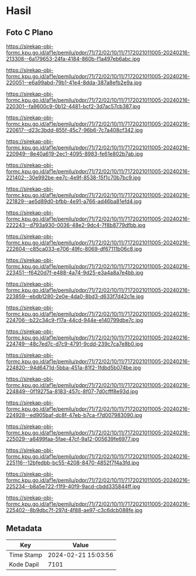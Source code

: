 # Hasil

## Foto C Plano

https://sirekap-obj-formc.kpu.go.id/af1e/pemilu/pdpr/71/72/02/10/11/7172021011005-20240216-213308--6a179653-24fa-4184-860b-f1a497eb6abc.jpg

https://sirekap-obj-formc.kpu.go.id/af1e/pemilu/pdpr/71/72/02/10/11/7172021011005-20240216-220051--e6a99abd-79b1-41e4-8dda-387a8efb2e9a.jpg

https://sirekap-obj-formc.kpu.go.id/af1e/pemilu/pdpr/71/72/02/10/11/7172021011005-20240216-220301--fa9600c9-0b12-4481-bcf2-3d7ac57cb387.jpg

https://sirekap-obj-formc.kpu.go.id/af1e/pemilu/pdpr/71/72/02/10/11/7172021011005-20240216-220617--d23c3bdd-855f-45c7-96b6-7c7a408cf342.jpg

https://sirekap-obj-formc.kpu.go.id/af1e/pemilu/pdpr/71/72/02/10/11/7172021011005-20240216-220949--8e40a619-2ec1-4095-8983-fe61e802b7ab.jpg

https://sirekap-obj-formc.kpu.go.id/af1e/pemilu/pdpr/71/72/02/10/11/7172021011005-20240216-221402--30e992be-ee7c-4e9f-8538-15f1c70b7bc9.jpg

https://sirekap-obj-formc.kpu.go.id/af1e/pemilu/pdpr/71/72/02/10/11/7172021011005-20240216-221829--ae5d89d0-bfbb-4e91-a766-ad46ba81efd4.jpg

https://sirekap-obj-formc.kpu.go.id/af1e/pemilu/pdpr/71/72/02/10/11/7172021011005-20240216-222243--d793a930-0036-48e2-9dc4-7f8b8779dfbb.jpg

https://sirekap-obj-formc.kpu.go.id/af1e/pemilu/pdpr/71/72/02/10/11/7172021011005-20240216-222604--c85ca033-e706-49fc-8069-df67111b06c8.jpg

https://sirekap-obj-formc.kpu.go.id/af1e/pemilu/pdpr/71/72/02/10/11/7172021011005-20240216-223451--f6420d7f-e488-4a74-9d25-e3a4a8a7e4bb.jpg

https://sirekap-obj-formc.kpu.go.id/af1e/pemilu/pdpr/71/72/02/10/11/7172021011005-20240216-223859--ebdb1280-2e0e-4da0-8bd3-d633f7d42c1e.jpg

https://sirekap-obj-formc.kpu.go.id/af1e/pemilu/pdpr/71/72/02/10/11/7172021011005-20240216-224706--b22c34c9-f17a-44cd-944e-e140799dbe7c.jpg

https://sirekap-obj-formc.kpu.go.id/af1e/pemilu/pdpr/71/72/02/10/11/7172021011005-20240216-224749--48c7ed7c-d7c9-4791-9cdd-239c7ca7e8b0.jpg

https://sirekap-obj-formc.kpu.go.id/af1e/pemilu/pdpr/71/72/02/10/11/7172021011005-20240216-224820--94d6471d-5bba-451a-81f2-1fdbd5b074be.jpg

https://sirekap-obj-formc.kpu.go.id/af1e/pemilu/pdpr/71/72/02/10/11/7172021011005-20240216-224849--0f19275a-8183-457c-8f07-7d0cfff8e93d.jpg

https://sirekap-obj-formc.kpu.go.id/af1e/pemilu/pdpr/71/72/02/10/11/7172021011005-20240216-224928--ed905baf-dc8f-47eb-b7ca-f7d007983090.jpg

https://sirekap-obj-formc.kpu.go.id/af1e/pemilu/pdpr/71/72/02/10/11/7172021011005-20240216-225029--a6499faa-5fae-47cf-9a12-005639fe6977.jpg

https://sirekap-obj-formc.kpu.go.id/af1e/pemilu/pdpr/71/72/02/10/11/7172021011005-20240216-225116--12bfedbb-bc55-4208-8470-4852f7f4a3fd.jpg

https://sirekap-obj-formc.kpu.go.id/af1e/pemilu/pdpr/71/72/02/10/11/7172021011005-20240216-225234--b8a5e722-f1f9-40f9-9acd-cbdd335844ff.jpg

https://sirekap-obj-formc.kpu.go.id/af1e/pemilu/pdpr/71/72/02/10/11/7172021011005-20240216-225402--8b9dbc7f-297d-4f88-ae97-c3c6dcb088fe.jpg


## Metadata

| Key        | Value               |
| ---------- | ------------------- |
| Time Stamp | 2024-02-21 15:03:56 |
| Kode Dapil | 7101                |



